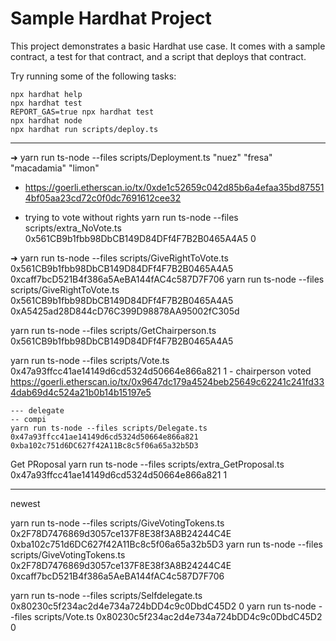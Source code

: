 # Sample Hardhat Project

This project demonstrates a basic Hardhat use case. It comes with a sample contract, a test for that contract, and a script that deploys that contract.

Try running some of the following tasks:

```shell
npx hardhat help
npx hardhat test
REPORT_GAS=true npx hardhat test
npx hardhat node
npx hardhat run scripts/deploy.ts
```
---
➜ yarn run ts-node --files scripts/Deployment.ts "nuez" "fresa" "macadamia" "limon"
 - https://goerli.etherscan.io/tx/0xde1c52659c042d85b6a4efaa35bd875514bf05aa23cd72c0f0dc7691612cee32

- trying to vote without rights
yarn run ts-node --files scripts/extra_NoVote.ts 0x561CB9b1fbb98DbCB149D84DFf4F7B2B0465A4A5 0

➜ yarn run ts-node --files scripts/GiveRightToVote.ts 0x561CB9b1fbb98DbCB149D84DFf4F7B2B0465A4A5 0xcaff7bcD521B4f386a5AeBA144fAC4c587D7F706
yarn run ts-node --files scripts/GiveRightToVote.ts 0x561CB9b1fbb98DbCB149D84DFf4F7B2B0465A4A5 0xA5425ad28D844cD76C399D98878AA95002fC305d

yarn run ts-node --files scripts/GetChairperson.ts 0x561CB9b1fbb98DbCB149D84DFf4F7B2B0465A4A5


yarn run ts-node --files scripts/Vote.ts 0x47a93ffcc41ae14149d6cd5324d50664e866a821 1
    - chairperson voted https://goerli.etherscan.io/tx/0x9647dc179a4524beb25649c62241c241fd334dab69d4c524a21b0b14b15197e5


    --- delegate
    -- compi
    yarn run ts-node --files scripts/Delegate.ts 0x47a93ffcc41ae14149d6cd5324d50664e866a821 0xba102c751d6DC627f42A11Bc8c5f06a65a32b5D3


Get PRoposal
yarn run ts-node --files scripts/extra_GetProposal.ts 0x47a93ffcc41ae14149d6cd5324d50664e866a821 1



----
newest 

yarn run ts-node --files scripts/GiveVotingTokens.ts 0x2F78D7476869d3057ce137F8E38f3A8B24244C4E 0xba102c751d6DC627f42A11Bc8c5f06a65a32b5D3
yarn run ts-node --files scripts/GiveVotingTokens.ts 0x2F78D7476869d3057ce137F8E38f3A8B24244C4E 0xcaff7bcD521B4f386a5AeBA144fAC4c587D7F706

yarn run ts-node --files scripts/Selfdelegate.ts 0x80230c5f234ac2d4e734a724bDD4c9c0DbdC45D2 0
yarn run ts-node --files scripts/Vote.ts 0x80230c5f234ac2d4e734a724bDD4c9c0DbdC45D2 0